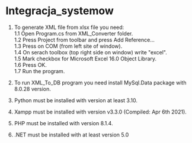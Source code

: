 # Integracja_systemow

1. To generate XML file from xlsx file you need:<br/>
1.1 Open Program.cs from XML_Converter folder.<br/>
1.2 Press Project from toolbar and press Add Reference...<br/>
1.3 Press on COM (from left site of window).<br/>
1.4 On serach toolbox (top right side on window) write "excel".<br/>
1.5 Mark checkbox for Microsoft Excel 16.0 Object Library.<br/>
1.6 Press OK.<br/>
1.7 Run the program.<br/>

2. To run XML_To_DB program you need install MySql.Data package with 8.0.28 version.<br/>
3. Python must be installed with version at least 3.10.<br/>
4. Xampp must be installed with version v3.3.0 (Compiled: Apr 6th 2021).<br/>
5. PHP must be installed with version 8.1.4.<br/>
6. .NET must be installed with at least version 5.0 <br/>
